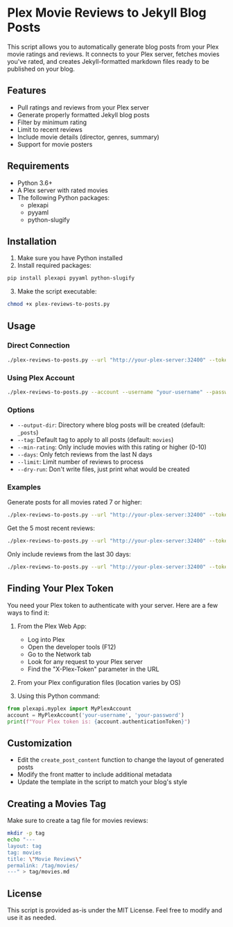 # Plex Movie Reviews to Jekyll Blog Posts

This script allows you to automatically generate blog posts from your Plex movie ratings and reviews. It connects to your Plex server, fetches movies you've rated, and creates Jekyll-formatted markdown files ready to be published on your blog.

## Features

- Pull ratings and reviews from your Plex server
- Generate properly formatted Jekyll blog posts
- Filter by minimum rating
- Limit to recent reviews
- Include movie details (director, genres, summary)
- Support for movie posters

## Requirements

- Python 3.6+
- A Plex server with rated movies
- The following Python packages:
  - plexapi
  - pyyaml
  - python-slugify

## Installation

1. Make sure you have Python installed
2. Install required packages:

```bash
pip install plexapi pyyaml python-slugify
```

3. Make the script executable:

```bash
chmod +x plex-reviews-to-posts.py
```

## Usage

### Direct Connection

```bash
./plex-reviews-to-posts.py --url "http://your-plex-server:32400" --token "your-plex-token"
```

### Using Plex Account

```bash
./plex-reviews-to-posts.py --account --username "your-username" --password "your-password" --server "Your Server Name"
```

### Options

- `--output-dir`: Directory where blog posts will be created (default: `_posts`)
- `--tag`: Default tag to apply to all posts (default: `movies`)
- `--min-rating`: Only include movies with this rating or higher (0-10)
- `--days`: Only fetch reviews from the last N days
- `--limit`: Limit number of reviews to process
- `--dry-run`: Don't write files, just print what would be created

### Examples

Generate posts for all movies rated 7 or higher:
```bash
./plex-reviews-to-posts.py --url "http://your-plex-server:32400" --token "your-plex-token" --min-rating 7
```

Get the 5 most recent reviews:
```bash
./plex-reviews-to-posts.py --url "http://your-plex-server:32400" --token "your-plex-token" --limit 5
```

Only include reviews from the last 30 days:
```bash
./plex-reviews-to-posts.py --url "http://your-plex-server:32400" --token "your-plex-token" --days 30
```

## Finding Your Plex Token

You need your Plex token to authenticate with your server. Here are a few ways to find it:

1. From the Plex Web App:
   - Log into Plex
   - Open the developer tools (F12)
   - Go to the Network tab
   - Look for any request to your Plex server
   - Find the "X-Plex-Token" parameter in the URL

2. From your Plex configuration files (location varies by OS)

3. Using this Python command:
```python
from plexapi.myplex import MyPlexAccount
account = MyPlexAccount('your-username', 'your-password')
print(f"Your Plex token is: {account.authenticationToken}")
```

## Customization

- Edit the `create_post_content` function to change the layout of generated posts
- Modify the front matter to include additional metadata
- Update the template in the script to match your blog's style

## Creating a Movies Tag

Make sure to create a tag file for movies reviews:

```bash
mkdir -p tag
echo "---
layout: tag
tag: movies
title: \"Movie Reviews\"
permalink: /tag/movies/
---" > tag/movies.md
```

## License

This script is provided as-is under the MIT License. Feel free to modify and use it as needed.